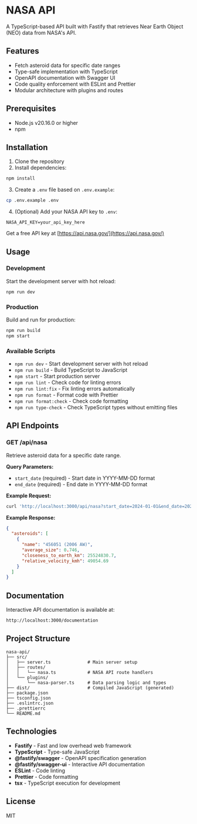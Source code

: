 # NASA API

A TypeScript-based API built with Fastify that retrieves Near Earth Object (NEO) data from NASA's API.

## Features

- Fetch asteroid data for specific date ranges
- Type-safe implementation with TypeScript
- OpenAPI documentation with Swagger UI
- Code quality enforcement with ESLint and Prettier
- Modular architecture with plugins and routes

## Prerequisites

- Node.js v20.16.0 or higher
- npm

## Installation

1. Clone the repository
2. Install dependencies:

```bash
npm install
```

3. Create a `.env` file based on `.env.example`:

```bash
cp .env.example .env
```

4. (Optional) Add your NASA API key to `.env`:

```
NASA_API_KEY=your_api_key_here
```

Get a free API key at [https://api.nasa.gov/](https://api.nasa.gov/)

## Usage

### Development

Start the development server with hot reload:

```bash
npm run dev
```

### Production

Build and run for production:

```bash
npm run build
npm start
```

### Available Scripts

- `npm run dev` - Start development server with hot reload
- `npm run build` - Build TypeScript to JavaScript
- `npm start` - Start production server
- `npm run lint` - Check code for linting errors
- `npm run lint:fix` - Fix linting errors automatically
- `npm run format` - Format code with Prettier
- `npm run format:check` - Check code formatting
- `npm run type-check` - Check TypeScript types without emitting files

## API Endpoints

### GET /api/nasa

Retrieve asteroid data for a specific date range.

**Query Parameters:**
- `start_date` (required) - Start date in YYYY-MM-DD format
- `end_date` (required) - End date in YYYY-MM-DD format

**Example Request:**

```bash
curl 'http://localhost:3000/api/nasa?start_date=2024-01-01&end_date=2024-01-07'
```

**Example Response:**

```json
{
  "asteroids": [
    {
      "name": "456051 (2006 AW)",
      "average_size": 0.746,
      "closeness_to_earth_km": 25524830.7,
      "relative_velocity_kmh": 49054.69
    }
  ]
}
```

## Documentation

Interactive API documentation is available at:

```
http://localhost:3000/documentation
```

## Project Structure

```
nasa-api/
├── src/
│   ├── server.ts              # Main server setup
│   ├── routes/
│   │   └── nasa.ts            # NASA API route handlers
│   └── plugins/
│       └── nasa-parser.ts     # Data parsing logic and types
├── dist/                      # Compiled JavaScript (generated)
├── package.json
├── tsconfig.json
├── .eslintrc.json
├── .prettierrc
└── README.md
```

## Technologies

- **Fastify** - Fast and low overhead web framework
- **TypeScript** - Type-safe JavaScript
- **@fastify/swagger** - OpenAPI specification generation
- **@fastify/swagger-ui** - Interactive API documentation
- **ESLint** - Code linting
- **Prettier** - Code formatting
- **tsx** - TypeScript execution for development

## License

MIT
